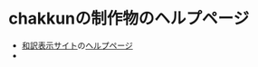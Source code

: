 # chakkunの制作物のヘルプページ
* [和訳表示サイト](https://chakkun1121.github.io/view-english)の[ヘルプページ](/view-english)
* 
